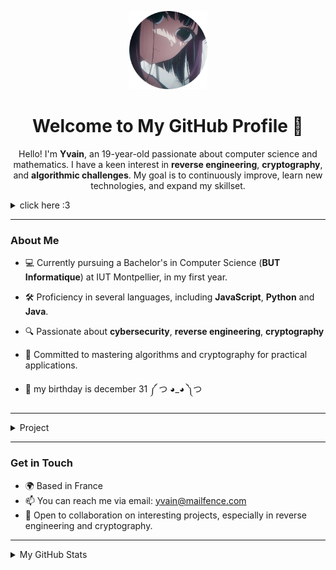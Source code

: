 <p align="center">
  <img src="avatar.png" alt="Yvain's Avatar" width="125">
</p>

<h1 align="center">Welcome to My GitHub Profile 🐾</h1>

<p align="center">
  Hello! I'm <b>Yvain</b>, an 19-year-old passionate about computer science and mathematics. I have a keen interest in <b>reverse engineering</b>, <b>cryptography</b>, and <b>algorithmic challenges</b>. My goal is to continuously improve, learn new technologies, and expand my skillset.
</p>

<details>
  <summary>click here :3</summary>
  <center>
    <h3>its mee 🤓</h3>
  </center>
  <p align="center">
    <img src="https://media1.tenor.com/m/hi7r-GJWZIcAAAAd/luna-crunchycat.gif" alt="༼ つ ◕_◕ ༽つ">
  </p>

</details>

---

### About Me

- 💻 Currently pursuing a Bachelor's in Computer Science (**BUT Informatique**) at IUT Montpellier, in my first year.

- 🛠 Proficiency in several languages, including **JavaScript**, **Python** and **Java**.

- 🔍 Passionate about **cybersecurity**, **reverse engineering**, **cryptography**

- 🎯 Committed to mastering algorithms and cryptography for practical applications.

- 🎂 my birthday is december 31 ༼ つ ◕_◕ ༽つ

---
<details>
  <summary>Project</summary>

  ### Projects
  - [**JSConfuser-String-Decryptor**](https://github.com/0v41n/JSConfuser-String-Decryptor) - A tool to statically decrypt strings from JSConfuser-obfuscated programs.  
    ![JavaScript](https://img.shields.io/badge/language-JavaScript-blue)
    
  - [**JSDefender-Deobfuscator**](https://github.com/0v41n/JSDefender-Deobfuscator) - A deobfuscator for JSDefender, built with ❤️.  
    ![JavaScript](https://img.shields.io/badge/language-JavaScript-blue)
    
  - [**NSIS-Dumper**](https://github.com/0v41n/NSIS-Dumper) - A Rust project designed to statically dump NSIS installers for analysis.  
    ![Rust](https://img.shields.io/badge/language-Rust-orange)

  - [**Meow-Encoding**](https://github.com/0v41n/Meow-Encoding) - A fun library for encoding and decoding messages for cats.  
    ![JavaScript](https://img.shields.io/badge/language-JavaScript-blue)
</details>

---

### Get in Touch

- 🌍 Based in France
- 📫 You can reach me via email: [yvain@mailfence.com](mailto:yvain@mailfence.com)
- 💼 Open to collaboration on interesting projects, especially in reverse engineering and cryptography.

---

<details>
  <summary>My GitHub Stats</summary>

  ### My GitHub Stats

  <div>
    <p align="center">
      <img src="https://github-readme-stats.vercel.app/api?username=0v41n&theme=tokyonight&show_icons=true&hide_border=true&count_private=true" alt="0v41n's Stats" height="165">
      <img src="https://github-readme-streak-stats.herokuapp.com/?user=0v41n&theme=tokyonight&hide_border=true" alt="0v41n's Streak" height="165">
      <p align="center">
        <img src="https://count.getloli.com/@0v41n?theme=capoo-2&padding=4&darkmode=0" alt="0v41n's Counter" height="80">
      </p>
    </p>
  </div>
</details>